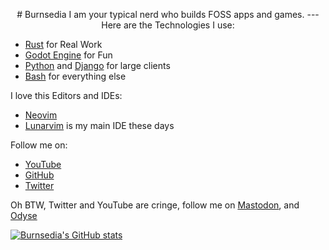 <p align=center>
# Burnsedia
I am your typical nerd who builds FOSS apps and games.
---
Here are the Technologies I use:

  - [Rust](https://www.rust-lang.org/) for Real Work
  - [Godot Engine](https://godotengine.org/) for Fun
  - [Python](https://www.python.org/) and [Django](https://www.djangoproject.com/) for large clients
  - [Bash](https://www.gnu.org/software/bash/) for everything else 

I love this Editors and IDEs:
  - [Neovim](https://neovim.io/)
  - [Lunarvim](https://www.lunarvim.org/) is my main IDE these days

Follow me on:
  - [YouTube](https://www.youtube.com/channel/UC71vuzjHKhS4Wv4Px44FKjg)
  - [GitHub](https://github.com/Burnsedia)
  - [Twitter](https://twitter.com/Burnsed3dArt)

  Oh BTW, Twitter and YouTube are cringe, follow me on [Mastodon](https://mastodon.social/@Burnsedia), and [Odyse](https://odysee.com/@Burnsedia:4)

[![Burnsedia's GitHub stats](https://github-readme-stats.vercel.app/api?username=Burnsedia&show_icons=true&theme=tokyonight)](https://github.com/anuraghazra/github-readme-stats)
</p>
